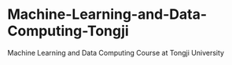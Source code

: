 # Machine-Learning-and-Data-Computing-Tongji
Machine Learning and Data Computing Course at Tongji University

